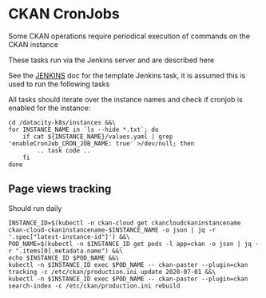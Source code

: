 # CKAN CronJobs

Some CKAN operations require periodical execution of commands on the CKAN instance

These tasks run via the Jenkins server and are described here

See the [JENKINS](/docs/JENKINS.md) doc for the template Jenkins task, it is assumed this is used to run the following tasks 

All tasks should iterate over the instance names and check if cronjob is enabled for the instance:

```
cd /datacity-k8s/instances &&\
for INSTANCE_NAME in `ls --hide *.txt`; do
    if cat ${INSTANCE_NAME}/values.yaml | grep 'enableCronJob_CRON_JOB_NAME: true' >/dev/null; then
        .. task code ..
    fi
done
```

## Page views tracking

Should run daily

```
INSTANCE_ID=$(kubectl -n ckan-cloud get ckancloudckaninstancename ckan-cloud-ckaninstancename-$INSTANCE_NAME -o json | jq -r '.spec["latest-instance-id"]') &&\
POD_NAME=$(kubectl -n $INSTANCE_ID get pods -l app=ckan -o json | jq -r ".items[0].metadata.name") &&\
echo $INSTANCE_ID $POD_NAME &&\
kubectl -n $INSTANCE_ID exec $POD_NAME -- ckan-paster --plugin=ckan tracking -c /etc/ckan/production.ini update 2020-07-01 &&\
kubectl -n $INSTANCE_ID exec $POD_NAME -- ckan-paster --plugin=ckan search-index -c /etc/ckan/production.ini rebuild
```
